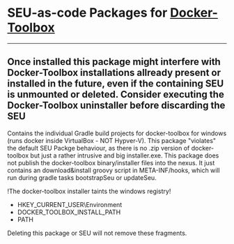 # SEU-as-code Packages for [Docker-Toolbox](https://www.docker.com/products/docker-toolbox)
---
Once installed this package might interfere with Docker-Toolbox installations allready present or installed in the future, even if the containing SEU is unmounted or deleted.
Consider executing the Docker-Toolbox uninstaller before discarding the SEU
---

Contains the individual Gradle build projects for docker-toolbox for windows (runs docker inside VirtualBox - NOT Hypver-V).
This package "violates" the default SEU Packge behaviour, as there is no .zip version of docker-toolbox but just a rather intrusive and big installer.exe. 
This package does not publish the docker-toolbox binary/installer files into the nexus.
It just contains an download&install groovy script in META-INF/hooks, which will run during gradle tasks bootstrapSeu or updateSeu.

!The docker-toolbox installer taints the windows registry!
 * HKEY_CURRENT_USER\Environment
  * DOCKER_TOOLBOX_INSTALL_PATH
  * PATH

Deleting this package or SEU will not remove these fragments.

